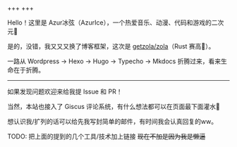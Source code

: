 +++
+++

Hello！这里是 Azur冰弦（AzurIce），一个热爱音乐、动漫、代码和游戏的二次元🥰

是的，没错，我又又又换了博客框架，这次是 [getzola/zola](https://github.com/getzola/zola)（Rust 赛高🥰）。

一路从 Wordpress -> Hexo -> Hugo -> Typecho -> Mkdocs 折腾过来，看来生命在于折腾。


---

如果发现问题欢迎来给我提 Issue 和 PR！

当然，本站也接入了 Giscus 评论系统，有什么想法都可以在页面最下面灌水🥳

想认识我/扩列的话可以给先我写封简单的邮件，有时间我会认真回复的ww。

TODO: 把上面的提到的几个工具/技术加上链接
~~现在不加是因为我是懒逼~~